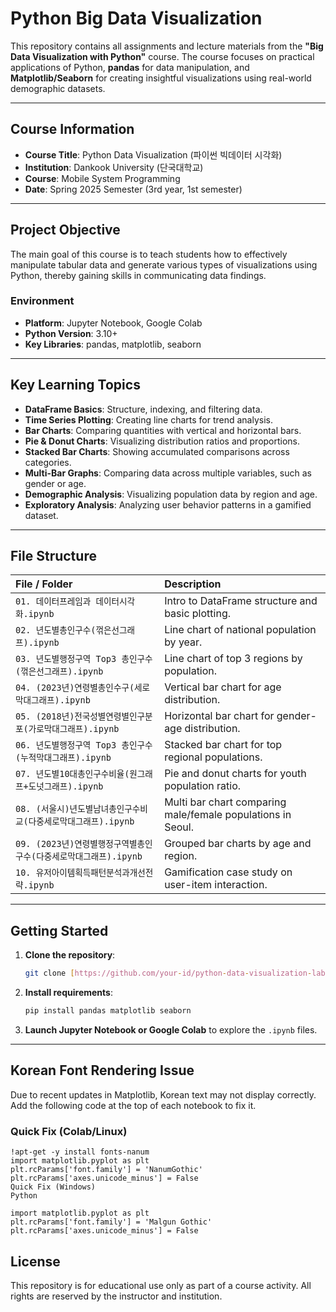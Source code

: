 # Python Big Data Visualization

This repository contains all assignments and lecture materials from the **"Big Data Visualization with Python"** course. The course focuses on practical applications of Python, **pandas** for data manipulation, and **Matplotlib/Seaborn** for creating insightful visualizations using real-world demographic datasets.

---

## Course Information

- **Course Title**: Python Data Visualization (파이썬 빅데이터 시각화)
- **Institution**: Dankook University (단국대학교)
- **Course**: Mobile System Programming
- **Date**: Spring 2025 Semester (3rd year, 1st semester)

---

## Project Objective

The main goal of this course is to teach students how to effectively manipulate tabular data and generate various types of visualizations using Python, thereby gaining skills in communicating data findings.

### Environment
- **Platform**: Jupyter Notebook, Google Colab
- **Python Version**: 3.10+
- **Key Libraries**: pandas, matplotlib, seaborn

---

## Key Learning Topics

- **DataFrame Basics**: Structure, indexing, and filtering data.
- **Time Series Plotting**: Creating line charts for trend analysis.
- **Bar Charts**: Comparing quantities with vertical and horizontal bars.
- **Pie & Donut Charts**: Visualizing distribution ratios and proportions.
- **Stacked Bar Charts**: Showing accumulated comparisons across categories.
- **Multi-Bar Graphs**: Comparing data across multiple variables, such as gender or age.
- **Demographic Analysis**: Visualizing population data by region and age.
- **Exploratory Analysis**: Analyzing user behavior patterns in a gamified dataset.

---

## File Structure

| File / Folder | Description |
| :--- | :--- |
| `01. 데이터프레임과 데이터시각화.ipynb` | Intro to DataFrame structure and basic plotting. |
| `02. 년도별총인구수(꺾은선그래프).ipynb` | Line chart of national population by year. |
| `03. 년도별행정구역 Top3 총인구수(꺾은선그래프).ipynb` | Line chart of top 3 regions by population. |
| `04. (2023년)연령별총인수구(세로막대그래프).ipynb` | Vertical bar chart for age distribution. |
| `05. (2018년)전국성별연령별인구분포(가로막대그래프).ipynb` | Horizontal bar chart for gender-age distribution. |
| `06. 년도별행정구역 Top3 총인구수(누적막대그래프).ipynb` | Stacked bar chart for top regional populations. |
| `07. 년도별10대총인구수비율(원그래프+도넛그래프).ipynb` | Pie and donut charts for youth population ratio. |
| `08. (서울시)년도별남녀총인구수비교(다중세로막대그래프).ipynb` | Multi bar chart comparing male/female populations in Seoul. |
| `09. (2023년)연령별행정구역별총인구수(다중세로막대그래프).ipynb` | Grouped bar charts by age and region. |
| `10. 유저아이템획득패턴분석과개선전략.ipynb` | Gamification case study on user-item interaction. |

---

## Getting Started

1.  **Clone the repository**:
    ```bash
    git clone [https://github.com/your-id/python-data-visualization-lab.git](https://github.com/your-id/python-data-visualization-lab.git)
    ```
2.  **Install requirements**:
    ```bash
    pip install pandas matplotlib seaborn
    ```
3.  **Launch Jupyter Notebook or Google Colab** to explore the `.ipynb` files.

---

## Korean Font Rendering Issue

Due to recent updates in Matplotlib, Korean text may not display correctly. Add the following code at the top of each notebook to fix it.

### Quick Fix (Colab/Linux)
    !apt-get -y install fonts-nanum
    import matplotlib.pyplot as plt
    plt.rcParams['font.family'] = 'NanumGothic'
    plt.rcParams['axes.unicode_minus'] = False
    Quick Fix (Windows)
    Python
    
    import matplotlib.pyplot as plt
    plt.rcParams['font.family'] = 'Malgun Gothic'
    plt.rcParams['axes.unicode_minus'] = False


## License
This repository is for educational use only as part of a course activity. All rights are reserved by the instructor and institution.

